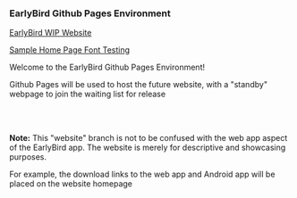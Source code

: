 ### EarlyBird Github Pages Environment

[EarlyBird WIP Website](https://toba-o.github.io/EarlyBird/)

[Sample Home Page Font Testing](https://toba-o.github.io/EarlyBird/samplehome/)

Welcome to the EarlyBird Github Pages Environment!

Github Pages will be used to host the future website, with a "standby" webpage to join the waiting list for release

<br><br>

**Note:** 
This "website" branch is not to be confused with the web app aspect of the EarlyBird app. The website is merely for descriptive and showcasing purposes. 

For example, the download links to the web app and Android app will be placed on the website homepage

